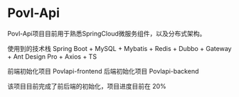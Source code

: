 # Povl-Api
Povl-Api项目目前用于熟悉SpringCloud微服务组件，以及分布式架构。 

使用到的技术栈
Spring Boot + MySQL + Mybatis + Redis + Dubbo + Gateway + Ant Design Pro + Axios + TS 

前端初始化项目
Povlapi-frontend
后端初始化项目
Povlapi-backend

该项目目前完成了前后端的初始化，项目进度目前在 20%


